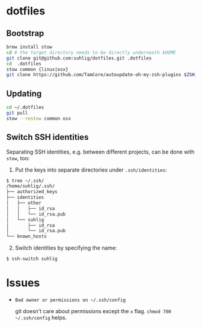 # dotfiles

## Bootstrap

```sh
brew install stow
cd # the target directory needs to be directly underneath $HOME
git clone git@github.com:suhlig/dotfiles.git .dotfiles
cd  .dotfiles
stow common {linux|osx}
git clone https://github.com/TamCore/autoupdate-oh-my-zsh-plugins $ZSH_CUSTOM/plugins/autoupdate
```

## Updating

```sh
cd ~/.dotfiles
git pull
stow --restow common osx
```

## Switch SSH identities

Separating SSH identities, e.g. between different projects, can be done with `stow`, too:

1. Put the keys into separate directories under `.ssh/identities`:

```sh
$ tree ~/.ssh/
/home/suhlig/.ssh/
├── authorized_keys
├── identities
│   ├── other
│   │   ├── id_rsa
│   │   └── id_rsa.pub
│   └── suhlig
│       ├── id_rsa
│       └── id_rsa.pub
└── known_hosts
```

2. Switch identities by specifying the name:

```sh
$ ssh-switch suhlig
```

# Issues

* `Bad owner or permissions on ~/.ssh/config`

  git doesn't care about permissions except the `x` flag. `chmod 700 ~/.ssh/config` helps.
